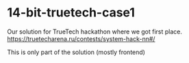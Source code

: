 # 14-bit-truetech-case1
Our solution for TrueTech hackathon where we got first place.
https://truetecharena.ru/contests/system-hack-nn#/

This is only part of the solution (mostly frontend)
